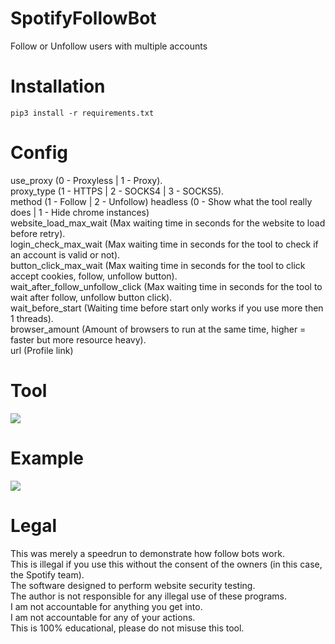 # SpotifyFollowBot
 Follow or Unfollow users with multiple accounts

# Installation
```
pip3 install -r requirements.txt
``` 

# Config
 use_proxy (0 - Proxyless | 1 - Proxy).<br/>
 proxy_type (1 - HTTPS | 2 - SOCKS4 | 3 - SOCKS5).<br/>
 method (1 - Follow | 2 - Unfollow)
 headless (0 - Show what the tool really does | 1 - Hide chrome instances)<br/>
 website_load_max_wait (Max waiting time in seconds for the website to load before retry).<br/>
 login_check_max_wait (Max waiting time in seconds for the tool to check if an account is valid or not).<br/>
 button_click_max_wait (Max waiting time in seconds for the tool to click accept cookies, follow, unfollow button).<br/>
 wait_after_follow_unfollow_click (Max waiting time in seconds for the tool to wait after follow, unfollow button click).<br/>
 wait_before_start (Waiting time before start only works if you use more then 1 threads).<br/>
 browser_amount (Amount of browsers to run at the same time, higher = faster but more resource heavy).<br/>
 url (Profile link)

# Tool
![](https://i.ibb.co/209gHG4/spotify-follow-tool-v2.png)

# Example
![](https://i.ibb.co/XXsLgmN/spotify-follow-tool-v2-example.png)

# Legal
 This was merely a speedrun to demonstrate how follow bots work.<br/>
 This is illegal if you use this without the consent of the owners (in this case, the Spotify team).<br/>
 The software designed to perform website security testing.<br/>
 The author is not responsible for any illegal use of these programs.<br/>
 I am not accountable for anything you get into.<br/>
 I am not accountable for any of your actions.<br/>
 This is 100% educational, please do not misuse this tool.
 

 
